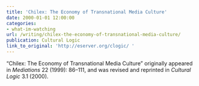 ```yaml
---
title: 'Chilex: The Economy of Transnational Media Culture'
date: 2000-01-01 12:00:00
categories: 
- what-im-watching
url: /writing/chilex-the-economy-of-transnational-media-culture/
publication: Cultural Logic
link_to_original: 'http://eserver.org/clogic/ '
---
```

“Chilex: The Economy of Transnational Media Culture” originally appeared in <em>Mediations</em> 22 (1999): 86–111, and was revised and reprinted in <em>Cultural Logic</em> 3.1 (2000).
